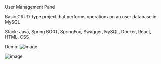 User Management Panel

Basic CRUD-type project that performs operations on an user database in MySQL

Stack: Java, Spring BOOT, SpringFox, Swagger, MySQL, Docker, React, HTML, CSS

Demo:
![image](https://github.com/mczapiewski4/Simple-CRUD-Project/assets/104552288/b09eaea4-e6db-48cc-9a68-e4df59efd1e8)

![image](https://github.com/mczapiewski4/Simple-CRUD-Project/assets/104552288/d661cd96-0aec-4ebc-9df7-190fe5e06b81)

